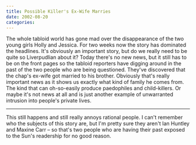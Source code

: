 ```yaml
---
title: Possible Killer's Ex-Wife Marries
date: 2002-08-20
categories:
---
```


The whole tabloid world has gone mad over the disappearance of the two young
girls Holly and Jessica. For two weeks now the story has dominated the
headlines. It's obviously an important story, but do we really need to be
quite so Liverpudlian about it? Today there's no new news, but it still has
to be on the front pages so the tabloid reporters have digging around in the
past of the two people who are being questioned. They've discovered that the
chap's ex-wife got married to his brother. Obviously that's really important
news as it shows us exactly what kind of family he comes from. The kind that
can oh-so-easily produce paedophiles and child-killers. Or maybe it's not
news at all and is just another example of unwarranted intrusion into people's
private lives.

***

This still happens and still really annoys rational people. I can't remember
who the subjects of this story are, but I'm pretty sure they aren't Ian
Huntley and Maxine Carr – so that's two people who are having their past
exposed to the Sun's readership for no good reason.
